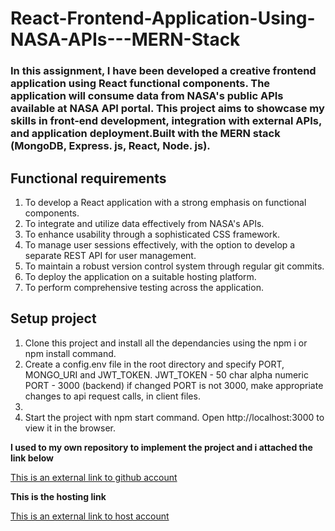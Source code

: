 # React-Frontend-Application-Using-NASA-APIs---MERN-Stack
### In this assignment, I have been developed a creative frontend application using React functional components. The application will consume data from NASA's public APIs available at NASA API portal. This project aims to showcase my skills in front-end development, integration with external APIs, and application deployment.Built with the MERN stack (MongoDB, Express. js, React, Node. js).

## Functional requirements
1. To develop a React application with a strong emphasis on functional components.
2. To integrate and utilize data effectively from NASA's APIs.
3. To enhance usability through a sophisticated CSS framework.
4. To manage user sessions effectively, with the option to develop a separate REST API for user 
management.
5. To maintain a robust version control system through regular git commits.
6. To deploy the application on a suitable hosting platform.
7. To perform comprehensive testing across the application.


## Setup project
1. Clone this project and install all the dependancies using the npm i or npm install command.
2. Create a config.env file in the root directory and specify PORT, MONGO_URI and JWT_TOKEN.
JWT_TOKEN - 50 char alpha numeric
PORT - 3000 (backend)
if changed PORT is not 3000, make appropriate changes to api request calls, in client files.
3. 
4. Start the project with npm start command. Open http://localhost:3000 to view it in the browser.

**I used to my own repository to implement the project and i attached the link below**

[This is an external link to github account](https://github.com/dimesha/React-Frontend-Application-Using-NASA-APIs/main)

**This is the hosting link**

[This is an external link to host account](https://github.com/dimesha/React-Frontend-Application-Using-NASA-APIs/main)